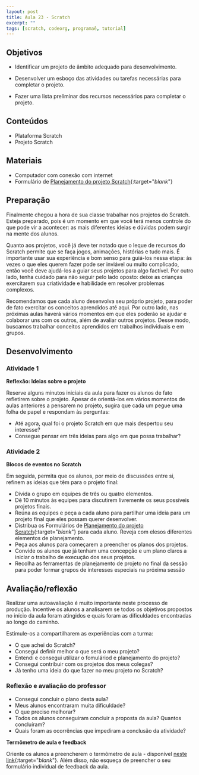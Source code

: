 ```yaml
---
layout: post
title: Aula 23 - Scratch
excerpt: ""
tags: [scratch, codeorg, programaê, tutorial]
---
```


## Objetivos

- Identificar um projeto de âmbito adequado para desenvolvimento.

- Desenvolver um esboço das atividades ou tarefas necessárias para completar o projeto.

- Fazer uma lista preliminar dos recursos necessários para completar o projeto.


## Conteúdos

- Plataforma Scratch
- Projeto Scratch

## Materiais

- Computador com conexão com internet
- Formulário de [Planejamento do projeto Scratch](/blocos/pdf/PlanejamentoDoProjeto.pdf){:target="_blank_"}

## Preparação

Finalmente chegou a hora de sua classe trabalhar nos projetos do Scratch. Esteja preparado, pois é um momento em que você terá menos controle do que pode vir a acontecer: as mais diferentes ideias e dúvidas podem surgir na mente dos alunos.

Quanto aos projetos, você já deve ter notado que o leque de recursos do Scratch permite que se faça jogos, animações, histórias e tudo mais. É importante usar sua experiência e bom senso para guiá-los nessa etapa: às vezes o que eles querem fazer pode ser inviável ou muito complicado, então você deve ajudá-los a guiar seus projetos para algo factível. Por outro lado, tenha cuidado para não seguir pelo lado oposto: deixe as crianças exercitarem sua criatividade e habilidade em resolver problemas complexos.

Recomendamos que cada aluno desenvolva seu próprio projeto, para poder de fato exercitar os conceitos aprendidos até aqui. Por outro lado, nas próximas aulas haverá vários momentos em que eles poderão se ajudar e colaborar uns com os outros, além de avaliar outros projetos. Desse modo, buscamos trabalhar conceitos aprendidos em trabalhos individuais e em grupos.


## Desenvolvimento

### Atividade 1

**Reflexão: Ideias sobre o projeto**

Reserve alguns minutos iniciais da aula para fazer os alunos de fato refletirem sobre o projeto. Apesar de orientá-los em vários momentos de aulas anteriores a pensarem no projeto, sugira que cada um pegue uma folha de papel e respondam às perguntas:

- Até agora, qual foi o projeto Scratch em que mais despertou seu interesse?
- Consegue pensar em três ideias para algo em que possa trabalhar?


### Atividade 2

**Blocos de eventos no Scratch**

Em seguida, permita que os alunos, por meio de discussões entre si, refinem as ideias que têm para o projeto final:

-	Divida o grupo em equipes de três ou quatro elementos.
-	Dê 10 minutos às equipes para discutirem livremente os seus possíveis projetos finais.
-	Reúna as equipes e peça a cada aluno para partilhar uma ideia para um projeto final que eles possam querer desenvolver.
-	Distribua os Formulários de [Planejamento do projeto Scratch](/blocos/pdf/PlanejamentoDoProjeto.pdf){:target="_blank_"} para cada aluno. Reveja com elesos diferentes elementos de planejamento.
-	Peça aos alunos para começarem a preencher os planos dos projetos.
-	Convide os alunos que já tenham uma concepção e um plano claros a iniciar o trabalho de execução dos seus projetos.
-	Recolha as ferramentas de planejamento de projeto no final da sessão para poder formar grupos de interesses especiais na próxima sessão

## Avaliação/reflexão

Realizar uma autoavaliação é muito importante neste processo de produção. Incentive os alunos a analisarem se todos os objetivos propostos no início da aula foram atingidos e quais foram as dificuldades encontradas ao longo do caminho.

Estimule-os a compartilharem as experiências com a turma:

 - O que achei do Scratch?
 - Consegui definir melhor o que será o meu projeto?
 - Entendi e consegui utilizar o fomuláriod e planejamento do projeto?
 - Consegui contribuir com os projetos dos meus colegas?
 - Já tenho uma ideia do que fazer no meu projeto no Scratch?


### Reflexão e avaliação do professor

 - Consegui concluir o plano desta aula?
 - Meus alunos encontraram muita dificuldade?
 - O que preciso melhorar?
 - Todos os alunos conseguiram concluir a proposta da aula? Quantos concluíram?
 - Quais foram as ocorrências que impediram a conclusão da atividade?

 **Termômetro de aula e feedback**

 Oriente os alunos a preencherem o termômetro de aula - disponível [neste link](http://goo.gl/FbZvEh){:target="_blank_"}. Além disso, não esqueça de preencher o seu formulário individual de feedback da aula.
